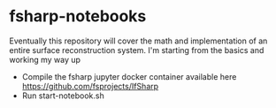 # fsharp-notebooks
Eventually this repository will cover the math and implementation of an entire surface reconstruction system. I'm starting from the basics and working my way up 

- Compile the fsharp jupyter docker container available here https://github.com/fsprojects/IfSharp
- Run start-notebook.sh
